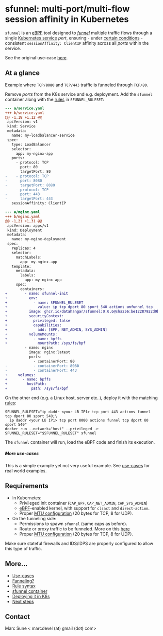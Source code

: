 # sfunnel: multi-port/multi-flow session affinity in Kubernetes

`sfunnel` is an [eBPF](https://ebpf.io/) tool designed to [_funnel_](docs/funneling)
multiple traffic flows through a single [Kubernetes service](https://kubernetes.io/docs/concepts/services-networking/service/)
_port_, ensuring - under [certain conditions](#requirements) - consistent
`sessionAffinity: ClientIP` affinity across all _ports_ within the service.

See the original use-case [here](docs/use-cases/network-telemetry-nfacctd.md).

## At a glance

Example where `TCP/8080` and `TCP/443` traffic is funneled through `TCP/80`.

Remove _ports_ from the K8s service and e.g. deployment. Add the `sfunnel`
container along with the [rules](docs/rules.md) in `SFUNNEL_RULESET`:

```diff
--- a/service.yaml
+++ b/service.yaml
@@ -1,18 +1,12 @@
 apiVersion: v1
 kind: Service
 metadata:
   name: my-loadbalancer-service
 spec:
   type: LoadBalancer
   selector:
     app: my-nginx-app
   ports:
     - protocol: TCP
       port: 80
       targetPort: 80
-    - protocol: TCP
-      port: 8080
-      targetPort: 8080
-    - protocol: TCP
-      port: 443
-      targetPort: 443
   sessionAffinity: ClientIP
```

```diff
--- a/nginx.yaml
+++ b/nginx.yaml
@@ -1,21 +1,31 @@
 apiVersion: apps/v1
 kind: Deployment
 metadata:
   name: my-nginx-deployment
 spec:
   replicas: 4
   selector:
     matchLabels:
       app: my-nginx-app
   template:
     metadata:
       labels:
         app: my-nginx-app
     spec:
       containers:
+        - name: sfunnel-init
+          env:
+            - name: SFUNNEL_RULESET
+              value: ip tcp dport 80 sport 540 actions unfunnel tcp
+          image: ghcr.io/datahangar/sfunnel:0.0.6@sha256:be12287922d9b26ad3a77403957a6b1c4093a1e97dec44e0d2d3308a91596c03
+          securityContext:
+            privileged: false
+            capabilities:
+              add: [BPF, NET_ADMIN, SYS_ADMIN]
+          volumeMounts:
+            - name: bpffs
+              mountPath: /sys/fs/bpf
         - name: nginx
           image: nginx:latest
           ports:
             - containerPort: 80
-            - containerPort: 8080
-            - containerPort: 443
+     volumes:
+       - name: bpffs
+         hostPath:
+           path: /sys/fs/bpf
```

On the other end (e.g. a Linux host, server etc..), deploy it with the
matching [rules](docs/rules.md):

```shell
SFUNNEL_RULESET="ip daddr <your LB IP1> tcp port 443 actions funnel tcp dport 80 sport 540;\
  ip daddr <your LB IP1> tcp port 8080 actions funnel tcp dport 80 sport 540"
docker run --network="host" --privileged -e SFUNNEL_RULESET="$SFUNNEL_RULESET" sfunnel
```

The `sfunnel` container will run, load the eBPF code and finish its execution.

##### More use-cases

This is a simple example yet not very useful example. See [use-cases](docs/use-cases/)
for real world examples.

## Requirements

* In Kubernetes:
  * Privileged init container (`CAP_BPF`, `CAP_NET_ADMIN`, `CAP_SYS_ADMIN`)
  * [eBPF](https://ebpf.io/)-enabled kernel, with support for `clsact` and `direct-action`.
  * Proper [MTU configuration](docs/funneling.md#mtu) (20 bytes for TCP, 8 for UDP).
* On the funneling side:
  * Permissions to spawn `sfunnel` (same caps as before).
  * Route or proxy traffic to be funneled. More on this [here](docs/funneling.md)
  * Proper [MTU configuration](docs/funneling.md#mtu) (20 bytes for TCP, 8 for UDP).

Make sure stateful firewalls and IDS/IDPS are properly configured to allow this
type of traffic.

## More...

* [Use-cases](docs/use-cases/)
* [Funneling?](docs/funneling.md)
* [Rule syntax](docs/rules.md)
* [sfunnel container](docs/container.md)
* [Deploying it in K8s](docs/k8s.md)
* [Next steps](docs/next_steps.md)

Contact
-------

Marc Sune < marcdevel (at) gmail (dot) com>
